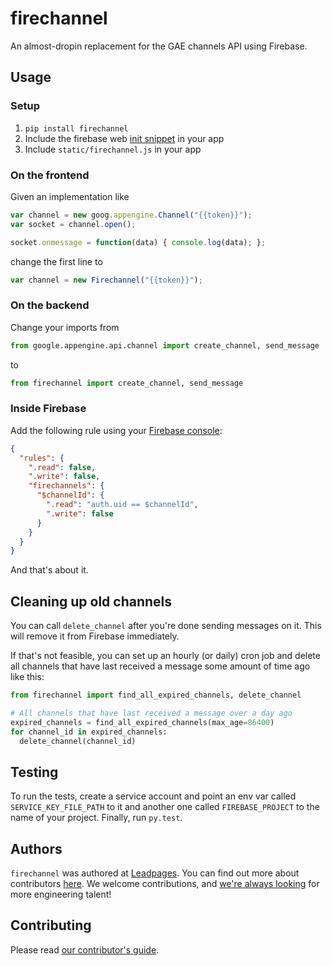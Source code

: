 # firechannel

An almost-dropin replacement for the GAE channels API using Firebase.

## Usage

### Setup

1. `pip install firechannel`
1. Include the firebase web [init snippet][setup] in your app
1. Include `static/firechannel.js` in your app

### On the frontend

Given an implementation like

``` javascript
var channel = new goog.appengine.Channel("{{token}}");
var socket = channel.open();

socket.onmessage = function(data) { console.log(data); };
```

change the first line to

``` javascript
var channel = new Firechannel("{{token}}");
```


### On the backend

Change your imports from

``` python
from google.appengine.api.channel import create_channel, send_message
```

to

``` python
from firechannel import create_channel, send_message
```


### Inside Firebase

Add the following rule using your [Firebase console][rules]:

``` json
{
  "rules": {
    ".read": false,
    ".write": false,
    "firechannels": {
      "$channelId": {
        ".read": "auth.uid == $channelId",
        ".write": false
      }
    }
  }
}
```

And that's about it.


## Cleaning up old channels

You can call `delete_channel` after you're done sending messages on
it.  This will remove it from Firebase immediately.

If that's not feasible, you can set up an hourly (or daily) cron job
and delete all channels that have last received a message some amount
of time ago like this:

``` python
from firechannel import find_all_expired_channels, delete_channel

# All channels that have last received a message over a day ago
expired_channels = find_all_expired_channels(max_age=86400)
for channel_id in expired_channels:
  delete_channel(channel_id)
```


## Testing

To run the tests, create a service account and point an env var called
`SERVICE_KEY_FILE_PATH` to it and another one called `FIREBASE_PROJECT`
to the name of your project.  Finally, run `py.test`.


## Authors

`firechannel` was authored at [Leadpages][leadpages].  You can find
out more about contributors [here][contributors].  We welcome
contributions, and [we're always looking][careers] for more
engineering talent!


## Contributing

Please read [our contributor's guide](./CONTRIBUTING.md).


[setup]: https://console.firebase.google.com/project/_/overview
[rules]: https://console.firebase.google.com/project/_/database/rules
[leadpages]: http://leadpages.net
[careers]: http://www.leadpages.net/careers
[contributors]: https://github.com/leadpages/gcloud_requests/graphs/contributors
